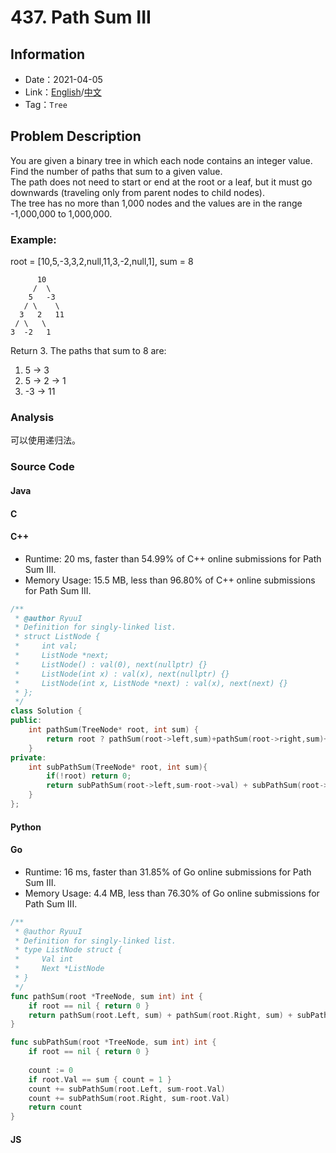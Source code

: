 # 437. Path Sum III
## Information
* Date：2021-04-05
* Link：[English](https://leetcode.com/problems/path-sum-iii/)/[中文](https://leetcode-cn.com/problems/path-sum-iii/)
* Tag：`Tree`

## Problem Description
You are given a binary tree in which each node contains an integer value.   
Find the number of paths that sum to a given value.   
The path does not need to start or end at the root or a leaf, but it must go downwards (traveling only from parent nodes to child nodes).   
The tree has no more than 1,000 nodes and the values are in the range -1,000,000 to 1,000,000.
### Example:
root = [10,5,-3,3,2,null,11,3,-2,null,1], sum = 8   

          10
         /  \
        5   -3
       / \    \
      3   2   11
     / \   \
    3  -2   1   

Return 3. The paths that sum to 8 are:   

1.  5 -> 3   
2.  5 -> 2 -> 1   
3. -3 -> 11
### Analysis
可以使用递归法。
### Source Code
#### Java
#### C
#### C++
* Runtime: 20 ms, faster than 54.99% of C++ online submissions for Path Sum III.
* Memory Usage: 15.5 MB, less than 96.80% of C++ online submissions for Path Sum III.
```cpp
/**
 * @author RyuuI
 * Definition for singly-linked list.
 * struct ListNode {
 *     int val;
 *     ListNode *next;
 *     ListNode() : val(0), next(nullptr) {}
 *     ListNode(int x) : val(x), next(nullptr) {}
 *     ListNode(int x, ListNode *next) : val(x), next(next) {}
 * };
 */
class Solution {
public:
    int pathSum(TreeNode* root, int sum) {
        return root ? pathSum(root->left,sum)+pathSum(root->right,sum)+subPathSum(root,sum) : 0; 
    }
private:
    int subPathSum(TreeNode* root, int sum){
        if(!root) return 0;
        return subPathSum(root->left,sum-root->val) + subPathSum(root->right, sum-root->val) + ((root->val==sum)?1:0);
    }
};
```
#### Python
#### Go
* Runtime: 16 ms, faster than 31.85% of Go online submissions for Path Sum III.
* Memory Usage: 4.4 MB, less than 76.30% of Go online submissions for Path Sum III.
```go
/**
 * @author RyuuI
 * Definition for singly-linked list.
 * type ListNode struct {
 *     Val int
 *     Next *ListNode
 * }
 */
func pathSum(root *TreeNode, sum int) int {
    if root == nil { return 0 }
    return pathSum(root.Left, sum) + pathSum(root.Right, sum) + subPathSum(root, sum)
}

func subPathSum(root *TreeNode, sum int) int {
    if root == nil { return 0 }
    
    count := 0
    if root.Val == sum { count = 1 } 
    count += subPathSum(root.Left, sum-root.Val)
    count += subPathSum(root.Right, sum-root.Val)
    return count
}
```
#### JS
